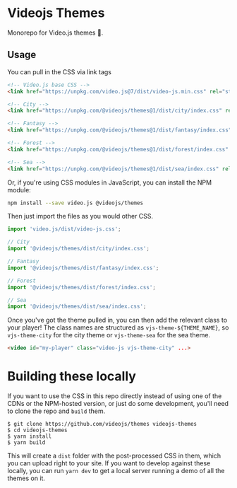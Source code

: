 # Videojs Themes

Monorepo for Video.js themes :nail_care:.

## Usage

You can pull in the CSS via link tags

```html
<!-- Video.js base CSS -->
<link href="https://unpkg.com/video.js@7/dist/video-js.min.css" rel="stylesheet">

<!-- City -->
<link href="https://unpkg.com/@videojs/themes@1/dist/city/index.css" rel="stylesheet">

<!-- Fantasy -->
<link href="https://unpkg.com/@videojs/themes@1/dist/fantasy/index.css" rel="stylesheet">

<!-- Forest -->
<link href="https://unpkg.com/@videojs/themes@1/dist/forest/index.css" rel="stylesheet">

<!-- Sea -->
<link href="https://unpkg.com/@videojs/themes@1/dist/sea/index.css" rel="stylesheet">
```

Or, if you're using CSS modules in JavaScript, you can install the NPM module:

```sh
npm install --save video.js @videojs/themes
```

Then just import the files as you would other CSS.

```javascript
import 'video.js/dist/video-js.css';

// City
import '@videojs/themes/dist/city/index.css';

// Fantasy
import '@videojs/themes/dist/fantasy/index.css';

// Forest
import '@videojs/themes/dist/forest/index.css';

// Sea
import '@videojs/themes/dist/sea/index.css';
```

Once you've got the theme pulled in, you can then add the relevant class to your player! The class names are structured as `vjs-theme-${THEME_NAME}`, so `vjs-theme-city` for the city theme or `vjs-theme-sea` for the sea theme.


```html
<video id="my-player" class="video-js vjs-theme-city" ...>
```

# Building these locally

If you want to use the CSS in this repo directly instead of using one of the CDNs or the NPM-hosted version, or just do some development, you'll need to clone the repo and `build` them.

```
$ git clone https://github.com/videojs/themes videojs-themes
$ cd videojs-themes
$ yarn install
$ yarn build
```

This will create a `dist` folder with the post-processed CSS in them, which you can upload right to your site. If you want to develop against these locally, you can run `yarn dev` to get a local server running a demo of all the themes on it.
